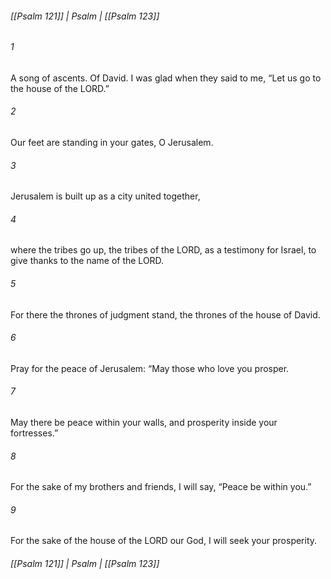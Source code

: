 ###### [[Psalm 121]] | Psalm | [[Psalm 123]]

###### 1
A song of ascents. Of David. I was glad when they said to me, “Let us go to the house of the LORD.”
###### 2
Our feet are standing in your gates, O Jerusalem.
###### 3
Jerusalem is built up as a city united together,
###### 4
where the tribes go up, the tribes of the LORD, as a testimony for Israel, to give thanks to the name of the LORD.
###### 5
For there the thrones of judgment stand, the thrones of the house of David.
###### 6
Pray for the peace of Jerusalem: “May those who love you prosper.
###### 7
May there be peace within your walls, and prosperity inside your fortresses.”
###### 8
For the sake of my brothers and friends, I will say, “Peace be within you.”
###### 9
For the sake of the house of the LORD our God, I will seek your prosperity.

###### [[Psalm 121]] | Psalm | [[Psalm 123]]
